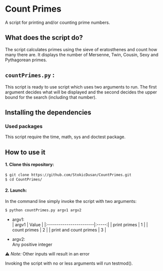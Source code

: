 # Count Primes

A script for printing and/or counting prime numbers.

## What does the script do?
The script calculates primes using the sieve of eratosthenes and count how many there are. 
It displays the number of Mersenne, Twin, Cousin, Sexy and Pythagorean primes.

## `countPrimes.py` :
This script is ready to use script which uses two arguments to run. The first argument decides what will be displayed and the second decides the upper bound for the search (including that number).


## Installing the dependencies

### Used packages
This script require the time, math, sys and doctest package.

## How to use it
#### 1. Clone this repository:
```bash
$ git clone https://github.com/StokicDusan/CountPrimes.git
$ cd CountPrimes/
```
#### 2. Launch:
In the command line simply invoke the script with two arguments:
```bash
$ python countPrimes.py argv1 argv2
```
* argv1:  
    | argv1                   | Value |
    |:------------------------|:-----:|
    | print primes               | 1 |
    | count primes               | 2 |
    | print and count primes     | 3 |

* argv2:  
Any positive integer  

:warning: *Note:* Other inputs will result in an error

Invoking the script with no or less arguments will run testmod().
